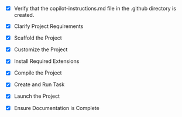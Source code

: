 <!-- Use this file to provide workspace-specific custom instructions to Copilot. For more details, visit https://code.visualstudio.com/docs/copilot/copilot-customization#_use-a-githubcopilotinstructionsmd-file -->

- [x] Verify that the copilot-instructions.md file in the .github directory is created.

- [x] Clarify Project Requirements
<!-- Copiloto conversacional sobre documentos PDF con Python, LangChain, Streamlit, FastAPI, múltiples LLMs, Chroma vector store, Docker -->

- [x] Scaffold the Project
<!-- Estructura creada: src/{core,agents,ui,api}, archivos de configuración, Docker setup -->

- [x] Customize the Project
<!-- Copiloto conversacional completo implementado: core (PDF processor, LLM manager, vector store, orchestrator), agentes (summarizer, comparator, classifier), UI (Streamlit), API (FastAPI), pruebas -->

- [x] Install Required Extensions
<!-- No se requieren extensiones específicas para proyecto Python -->

- [x] Compile the Project
<!-- Entorno Python configurado, dependencias instaladas exitosamente -->

- [x] Create and Run Task
<!-- Tarea de Streamlit creada y ejecutándose en http://localhost:8501 -->

- [x] Launch the Project
<!-- Aplicación Streamlit lanzada exitosamente en http://localhost:8501 -->

- [x] Ensure Documentation is Complete
<!-- README.md completo con arquitectura y instrucciones, INSTALL.md con guías detalladas, copilot-instructions.md actualizado -->

